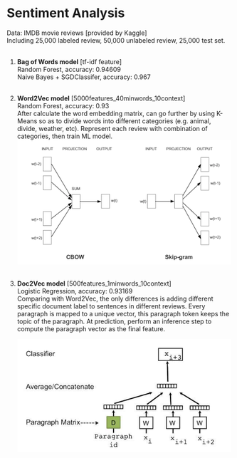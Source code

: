 # Sentiment Analysis
Data: IMDB movie reviews [provided by Kaggle] </br>
Including 25,000 labeled review, 50,000 unlabeled review, 25,000 test set.
</br>
</br>
1. <b>Bag of Words model</b> [tf-idf feature] </br>
    Random Forest, accuracy: 0.94609 </br>
    Naive Bayes + SGDClassifer, accuracy: 0.967 </br>
    </br>
2. <b>Word2Vec model</b> [5000features_40minwords_10context] </br>
    Random Forest, accuracy: 0.93 </br>
    After calculate the word embedding matrix, can go further by using K-Means so as to divide words into different categories (e.g. animal, divide, weather, etc). Represent each review with combination of categories, then train ML model.
    </br>
    ![](word2vec_diagrams.png)
    </br>
    </br>
3. <b>Doc2Vec model</b> [500features_1minwords_10context] </br>
    Logistic Regression, accuracy: 0.93169 </br>
    Comparing with Word2Vec, the only differences is adding different specific document label to sentences in different reviews. Every paragraph is mapped to a unique vector, this paragraph token keeps the topic of the paragraph. At prediction, perform an inference step to compute the paragraph vector as the final feature. 
    
    ![](doc2vec_diagrams.jpg)
